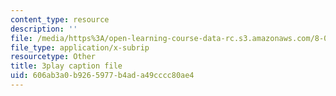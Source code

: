 ```yaml
---
content_type: resource
description: ''
file: /media/https%3A/open-learning-course-data-rc.s3.amazonaws.com/8-01sc-classical-mechanics-fall-2016/606ab3a0b9265977b4ada49cccc80ae4_0PrwAbgoMA.vtt
file_type: application/x-subrip
resourcetype: Other
title: 3play caption file
uid: 606ab3a0-b926-5977-b4ad-a49cccc80ae4
---
```

